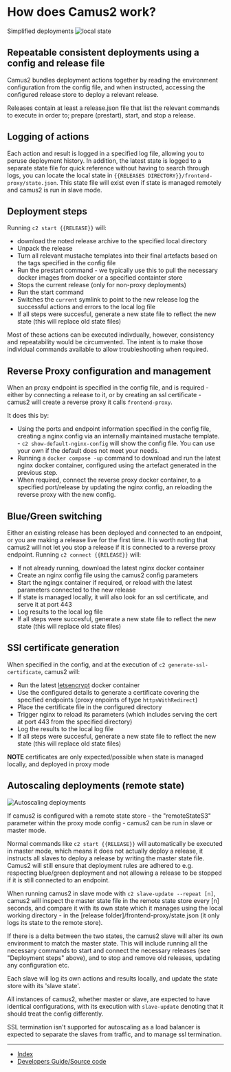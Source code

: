 # How does Camus2 work?

Simplified deployments
![local state](https://docs.google.com/drawings/d/e/2PACX-1vTsSP9bvwlSGS3YCjgTH0PjZV8wL5rZaBDMetwWUBE3FerO7aQuezJhAv2J-QyZpx-0jbj4yJTxAQlz/pub?w=669&h=314)

## Repeatable consistent deployments using a config and release file

Camus2 bundles deployment actions together by reading the environment configuration from the config file, and when instructed, accessing the configured release store to deploy a relevant release.

Releases contain at least a release.json file that list the relevant commands to execute in order to; prepare (prestart), start, and stop a release.

## Logging of actions

Each action and result is logged in a specified log file, allowing you to peruse deployment history.
In addition, the latest state is logged to a separate state file for quick reference without having to search through logs, you can locate the local state in `{{RELEASES DIRECTORY}}/frontend-proxy/state.json`. This state file will exist even if state is managed remotely and camus2 is run in slave mode.

## Deployment steps

Running `c2 start {{RELEASE}}` will:

- download the noted release archive to the specified local directory
- Unpack the release
- Turn all relevant mustache templates into their final artefacts based on the tags specified in the config file
- Run the prestart command - we typically use this to pull  the necessary docker images from docker or a specified containter store
- Stops the current release (only for non-proxy deployments)
- Run the start command
- Switches the `current` symlink to point to the new release
log the successful actions and errors to the local log file
- If all steps were succesful, generate a new state file to reflect the new state (this will replace old state files)

Most of these actions can be executed indivdually, however,  consistency and repeatability would be circumvented. The intent is to make those individual commands available to allow troubleshooting when required.

## Reverse Proxy configuration and management

When an proxy endpoint is specified in the config file, and is required - either by connecting a release to it, or by creating an ssl certificate - camus2 will create a reverse proxy it calls `frontend-proxy`.

It does this by:

- Using the ports and endpoint information specified in the config file, creating a nginx config via an internally maintained mustache template. - `c2 show-default-nginx-config` will show the config file. You can use your own if the default does not meet your needs.
- Running a `docker compose -up` command to download and run the latest nginx docker container, configured using the artefact generated in the previous step.
- When required, connect the reverse proxy docker container, to a specified port/release by updating the nginx config, an reloading the reverse proxy with the new config.

## Blue/Green switching

Either an existing release has been deployed and connected to an endpoint, or you are making a release live for the first time.
It is worth noting that camus2 will not let you stop a release if it is connected to a reverse proxy endpoint.
Running `c2 connect {{RELEASE}}` will:

- If not already running, download the latest nginx docker container
- Create an nginx config file using the camus2 config parameters
- Start the ngingx container if required, or reload with the latest parameters connected to the new release
- If state is managed locally, it will also look for an ssl certificate, and serve it at port 443
- Log results to the local log file
- If all steps were succesful, generate a new state file to reflect the new state (this will replace old state files)

## SSl certificate generation

When specified in the config, and at the execution of `c2 generate-ssl-certificate`, camus2 will:

- Run the latest [letsencrypt](https://letsencrypt.org/about/) docker container
- Use the configured details to generate a certificate covering the specified endpoints (proxy enpoints of type `httpsWithRedirect`)
- Place the certificate file in the configured directory
- Trigger nginx to reload its parameters (which includes serving the cert at port 443 from the specified directory)
- Log the results to the local log file
- If all steps were succesful, generate a new state file to reflect the new state (this will replace old state files)

**NOTE** certificates are only expected/possible when state is managed locally, and deployed in proxy mode

## Autoscaling deployments (remote state)

![Autoscaling deployments](https://docs.google.com/drawings/d/e/2PACX-1vTHqDew6xjw9QDTvnoN_V0L_k4qC8J4nQh5OxuddJn37xUv-XFLs6gewnPwA5_LaTnO0d4yj09vJGsV/pub?w=688&h=479)

If camus2 is configured with a remote state store - the "remoteStateS3" parameter within the proxy mode config - camus2 can be run in slave or master mode.

Normal commands like `c2 start {{RELEASE}}` will automatically be executed in master mode, which means it does not actually deploy a release, it instructs all slaves to deploy a release by writing the master state file. Camus2 will still ensure that deployment rules are adhered to e.g. respecting blue/green deployment and not allowing a release to be stopped if it is still connected to an endpoint.

When running camus2 in slave mode with `c2 slave-update --repeat [n]`, camus2 will inspect the master state file in the remote state store every [n] seconds, and compare it with its own state which it manages using the local working directory - in the [release folder]/frontend-proxy/state.json (it only logs its state to the remote store).

If there is a delta between the two states, the camus2 slave will alter its own environment to match the master state. This will include running all the necessary commands to start and connect the necessary releases (see "Deployment steps" above), and to stop and remove old releases, updating any configuration etc.

Each slave will log its own actions and results locally, and update the state store with its 'slave state'.

All instances of camus2, whether master or slave, are expected to have identical configurations, with its execution with `slave-update` denoting that it should treat the config differently.

SSL termination isn't supported for autoscaling as a load balancer is expected to separate the slaves from traffic, and to manage ssl termination.

---

- [Index](/camus2/index)
- [Developers Guide/Source code](https://github.com/helix-collective/camus2)
